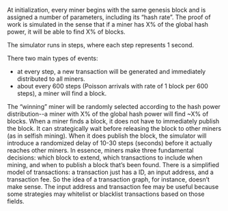 At initialization, every miner begins with the same genesis block and is assigned a number of
parameters, including its “hash rate”. The proof of work is simulated in the sense that if a miner has
X% of the global hash power, it will be able to find X% of blocks.

The simulator runs in steps, where each step represents 1 second. 

There two main types of events:
- at every step, a new transaction will be generated and immediately distributed to all miners.
- about every 600 steps (Poisson arrivals with rate of 1 block per 600 steps), a miner will find a
block.

The “winning” miner will be randomly selected according to the hash power
distribution--a miner with X% of the global hash power will find ~X% of blocks.
When a miner finds a block, it does not have to immediately publish the block. It can strategically wait
before releasing the block to other miners (as in selfish mining). When it does publish the block, the
simulator will introduce a randomized delay of 10-30 steps (seconds) before it actually reaches other
miners. In essence, miners make three fundamental decisions: which block to extend, which
transactions to include when mining, and when to publish a block that’s been found.
There is a simplified model of transactions: a transaction just has a ID, an input address, and a
transaction fee. So the idea of a transaction graph, for instance, doesn’t make sense. The input
address and transaction fee may be useful because some strategies may whitelist or blacklist
transactions based on those fields.